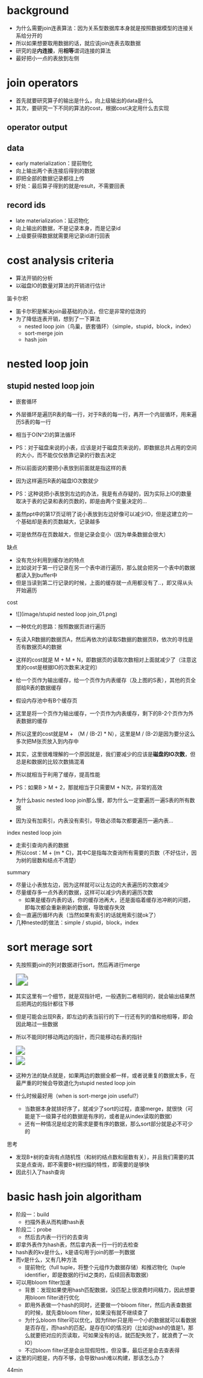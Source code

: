 # background

- 为什么需要join连表算法：因为关系型数据库本身就是按照数据模型的连接关系给分开的
- 所以如果想要取用数据的话，就应该join连表去取数据
- 研究的是**内连接**，用**相等**谓词连接的算法
- 最好把小一点的表放到左侧



# join operators

- 首先就要研究算子的输出是什么，向上级输出的data是什么
- 其次，要研究一下不同的算法的cost，根据cost决定用什么去实现



## operator output

## data

- early materialization：提前物化
- 向上输出两个表连接后得到的数据
- 即把全部的数据记录都往上传
- 好处：最后算子得到的就是result，不需要回表



## record ids

- late materialization：延迟物化
- 向上输出的数据，不是记录本身，而是记录id
- 上级要获得数据就需要用记录id进行回表



# cost analysis criteria

- 算法开销的分析
- 以磁盘IO的数量对算法的开销进行估计



笛卡尔积

- 笛卡尔积是解决join最基础的办法，但它是非常的低效的
- 为了降低连表开销，想到了一下算法
  - nested loop join（鸟巢，嵌套循环）（simple，stupid，block，index）
  - sort-merge join
  - hash join





# nested loop join



## stupid nested loop join

- 嵌套循环
- 外层循环是遍历R表的每一行，对于R表的每一行，再开一个内层循环，用来遍历S表的每一行
- 相当于O(N^2)的算法循环



- PS：对于磁盘来说的小表，应该是对于磁盘页来说的，即数据总共占用的空间的大小，而不能仅仅依靠记录的行数去决定
- 所以前面说的要把小表放到前面就是指这样的表
- 因为这样遍历R表的磁盘IO次数就少
- PS：这种说把小表放到左边的办法，我是有点存疑的，因为实际上IO的数量取决于表的记录和表的页数的，即是由两个变量决定的...
- 虽然ppt中的第17页证明了说小表放到左边好像可以减少IO，但是这建立的一个基础却是表的页数越大，记录越多
- 可是依然存在页数越大，但是记录会变小（因为单条数据会很大）



缺点

- 没有充分利用到缓存池的特点
- 比如说对于第一行记录在另一个表中进行遍历，那么就会把另一个表中的数据都读入到buffer中
- 但是当读到第二行记录的时候，上面的缓存就一点用都没有了..，即又得从头开始遍历



cost

- ![](image/stupid nested loop join_01.png)









- 一种优化的思路：按照数据页进行遍历
- 先读入R数据的数据页A，然后再依次的读取S数据的数据页B，依次的寻找是否有数据页A的数据
- 这样的cost就是 M + M * N，即数据页的读取次数相对上面就减少了（注意这里的cost是根据IO的次数来决定的）





- 给一个页作为输出缓存，给一个页作为内表缓存（及上图的S表），其他的页全部给R表的数据缓存
- 假设内存池中有B个缓存页
- 这里是将一个页作为输出缓存，一个页作为内表缓存，剩下的B-2个页作为外表数据的缓存
- 所以这里的cost就是M + （M / (B-2)  * N），这里是M / (B-2)是因为要分这么多次把M张页放入到内存中
- 其实，这里很难理解的一个原因就是，我们要减少的应该是**磁盘的IO次数**，但总是和数据的比较次数搞混淆
- 所以就相当于利用了缓存，提高性能
- PS：如果B > M + 2，那就相当于只需要M + N次，非常的高效



- 为什么basic nested loop join那么慢，即为什么一定要遍历一遍S表的所有数据
- 因为没有加索引，内表没有索引，导致必须每次都要遍历一遍内表...



index nested loop join

- 走索引查询内表的数据
- 所以cost：M + (m * C)，其中C是指每次查询所有需要的页数（不好估计，因为树的层数和结点不清楚）



summary

- 尽量让小表放左边，因为这样就可以让左边的大表遍历的次数减少
- 尽量缓存多一点外表的数据，这样可以减少内表的遍历次数
  - 如果是缓存内表的话，你的缓存池再大，还是面临着缓存池冲刷的问题，即每次都会重新刷新的数据，导致缓存失效
- 会一直遍历循环内表（当然如果有索引的话就用索引就ok了）
- 几种nested的做法：simple / stupid，block，index





# sort merage sort

- 先按照要join的列对数据进行sort，然后再进行merge
- <img src="image/sort merge join的伪代码.png" style="zoom:200%;" />
- 其实这里有一个细节，就是双指针吧，一般遇到二者相同的，就会输出结果然后把两边的指针都往下移
- 但是可能会出现R表，即左边的表当前行的下一行还有列的值和他相等，即会因此略过一些数据
- 所以不能同时移动两边的指针，而只能移动右表的指针



- <img src="image/sort merage join的cost_01.png" style="zoom:150%;" />
- <img src="image/sort merage join的cost_02.png" style="zoom:150%;" />
- 这种方法的缺点就是，如果两边的数据全都一样，或者说重复的数据太多，在最严重的时候会导致退化为stupid nested loop join



- 什么时候最好用（when is sort-merge join useful?）
  - 当数据本身就排好序了，就减少了sort的过程，直接merge，就很快（可能是下一级算子给的数据是有序的，或者是从index读取的数据）
  - 还有一种情况是给定的需求是要有序的数据，那么sort部分就是必不可少的



思考

- 发现B+树的查询有点随机性（和树的结点数和层数有关），并且我们需要的其实是点查询，即不需要B+树扫描的特性，即需要的是够快
- 因此引入了hash查询





# basic hash join algoritham

- 阶段一：build
  - 扫描外表从而构建hash表
- 阶段二：probe
  - 然后去内表一行行的去查询
- 即拿外表作为hash表，然后拿内表一行一行的去检查
- hash表的kv是什么，k是语句用于join的那一列数据
- 而v是什么，又有几种方法
  - 提前物化（full tuple，将整个元组作为数据存储）和推迟物化（tuple identifier，即是数据的行id之类的，后续回表取数据）
- 可以用bloom filter加速
  - 背景：发现如果使用hash匹配数据，没匹配上很浪费时间精力，因此想要用bloom filter进行优化
  - 即用外表做一个hash的同时，还要做一个bloom filter，然后内表查数据的时候，就先查bloom filter，如果没有就不继续查了
  - 为什么bloom filter可以优化，因为filter只是用一个小的数据就可以看数据是否存在，而hash的匹配，是存在IO的情况的（比如说hash的值是1，那么就要把对应的页读取，可如果没有的话，就匹配失败了，就浪费了一次IO）
  - 不过bloom filter还是会出现假阳性，但没事，最后还是会去查表得
- 这里的问题是，内存不够，会导致hash难以构建，那该怎么办？





44min